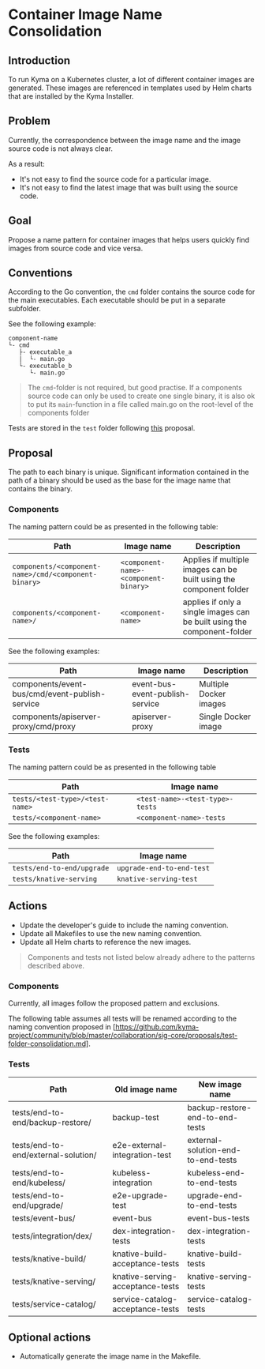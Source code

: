 # Container Image Name Consolidation

## Introduction
To run Kyma on a Kubernetes cluster, a lot of different container images are generated. These images are referenced in templates used by Helm charts that are installed by the Kyma Installer.

## Problem
Currently, the correspondence between the image name and the image source code is not always clear.

As a result:
- It's not easy to find the source code for a particular image.
- It's not easy to find the latest image that was built using the source code.

## Goal

Propose a name pattern for container images that helps users quickly find images from source code and vice versa.

## Conventions
According to the Go convention, the `cmd` folder contains the source code for the main executables. Each executable should be put in a separate subfolder.

See the following example:
```shell
component-name
└- cmd
   ├- executable_a
   |  └- main.go
   └- executable_b
      └- main.go
```

> The `cmd`-folder is not required, but good practise. If a components source code can only be used to create one single binary, it is also ok to put its `main`-function in a file called main.go on the root-level of the components folder

Tests are stored in the `test` folder following [this](https://github.com/kyma-project/community/blob/master/collaboration/sig-core/proposals/test-folder-consolidation.md) proposal.

## Proposal

The path to each binary is unique. Significant information contained in the path of a binary should be used as the base for the image name that contains the binary.

### Components

The naming pattern could be as presented in the following table: 

| Path | Image name | Description |
| ---- | ---------- | ---- |
| `components/<component-name>/cmd/<component-binary>` | `<component-name>-<component-binary>` | Applies if multiple images can be built using the component folder |
| `components/<component-name>/` | `<component-name>` | applies if only a single images can be built using the component-folder |

See the following examples:

| Path | Image name | Description |
| ---- | ---------- | ---- |
| components/event-bus/cmd/event-publish-service | event-bus-event-publish-service | Multiple Docker images |
| components/apiserver-proxy/cmd/proxy | apiserver-proxy | Single Docker image |

### Tests

The naming pattern could be as presented in the following table
 
| Path | Image name |
| ---- | ---------- |
| `tests/<test-type>/<test-name>` | `<test-name>-<test-type>-tests` |
| `tests/<component-name>` | `<component-name>-tests` |

See the following examples:

| Path | Image name |
| ---- | ---------- |
| `tests/end-to-end/upgrade` | `upgrade-end-to-end-test` |
| `tests/knative-serving` | `knative-serving-test` |


## Actions

- Update the developer's guide to include the naming convention.
- Update all Makefiles to use the new naming convention.
- Update all Helm charts to reference the new images.

> Components and tests not listed below already adhere to the patterns described above.

### Components
Currently, all images follow the proposed pattern and exclusions.

The following table assumes all tests will be renamed according to the naming convention proposed in [https://github.com/kyma-project/community/blob/master/collaboration/sig-core/proposals/test-folder-consolidation.md].

### Tests
| Path | Old image name | New image name |
| ---- | -------------- | -------------- |
| tests/end-to-end/backup-restore/ | backup-test | backup-restore-end-to-end-tests |
| tests/end-to-end/external-solution/ | e2e-external-integration-test | external-solution-end-to-end-tests |
| tests/end-to-end/kubeless/ | kubeless-integration | kubeless-end-to-end-tests |
| tests/end-to-end/upgrade/ | e2e-upgrade-test | upgrade-end-to-end-tests |
| tests/event-bus/ | event-bus | event-bus-tests |
| tests/integration/dex/ | dex-integration-tests | dex-integration-tests |
| tests/knative-build/ | knative-build-acceptance-tests | knative-build-tests |
| tests/knative-serving/ | knative-serving-acceptance-tests | knative-serving-tests |
| tests/service-catalog/ | service-catalog-acceptance-tests | service-catalog-tests |


## Optional actions

- Automatically generate the image name in the Makefile.
